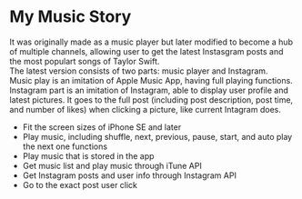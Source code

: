 # My Music Story
It was originally made as a music player but later modified to become a hub of multiple channels, allowing user to get the latest Instasgram posts and the most populart songs of Taylor Swift.
<br>
The latest version consists of two parts: music player and Instagram.
<br>
Music play is an imitation of Apple Music App, having full playing functions.
<br>
Instagram part is an imitation of Instagram, able to display user profile and latest pictures. It goes to the full post (including post description, post time, and number of likes) when clicking a picture, like current Intagram does.

<ul>
<li>Fit the screen sizes of iPhone SE and later</li>
<li>Play music, including shuffle, next, previous, pause, start, and auto play the next one functions</li>
<li>Play music that is stored in the app</li>
<li>Get music list and play music through iTune API</li>
<li>Get Instagram posts and user info through Instagram API</li>
<li>Go to the exact post user click</li>
</ul>


